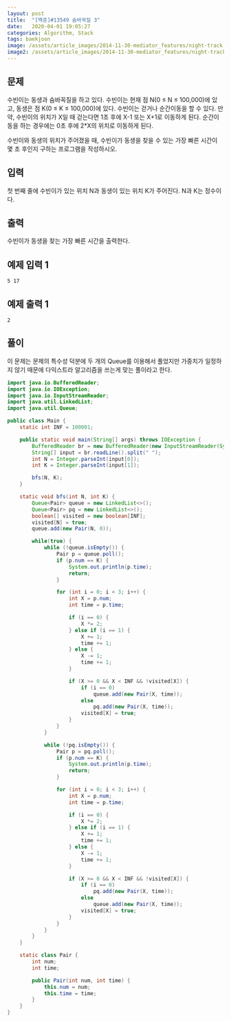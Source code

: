 ```yaml
---
layout: post
title:  "[백준]#13549 숨바꼭질 3"
date:   2020-04-01 19:05:27
categories: Algorithm, Stack
tags: baekjoon
image: /assets/article_images/2014-11-30-mediator_features/night-track.JPG
image2: /assets/article_images/2014-11-30-mediator_features/night-track-mobile.JPG
---
```


문제
--------------------

수빈이는 동생과 숨바꼭질을 하고 있다. 수빈이는 현재 점 N(0 ≤ N ≤ 100,000)에 있고, 동생은 점 K(0 ≤ K ≤ 100,000)에 있다. 수빈이는 걷거나 순간이동을 할 수 있다. 만약, 수빈이의 위치가 X일 때 걷는다면 1초 후에 X-1 또는 X+1로 이동하게 된다. 순간이동을 하는 경우에는 0초 후에 2*X의 위치로 이동하게 된다.

수빈이와 동생의 위치가 주어졌을 때, 수빈이가 동생을 찾을 수 있는 가장 빠른 시간이 몇 초 후인지 구하는 프로그램을 작성하시오.

입력
---------------------------

첫 번째 줄에 수빈이가 있는 위치 N과 동생이 있는 위치 K가 주어진다. N과 K는 정수이다.

출력
----------------

수빈이가 동생을 찾는 가장 빠른 시간을 출력한다.

예제 입력 1 
----------------------

```
5 17
```

예제 출력 1 
------------------------

```
2
```

풀이
--------------------------

이 문제는 문제의 특수성 덕분에 두 개의 Queue를 이용해서 풀었지만 가중치가 일정하지 않기 때문에 다익스트라 알고리즘을 쓰는게 맞는 풀이라고 한다.

```java
import java.io.BufferedReader;
import java.io.IOException;
import java.io.InputStreamReader;
import java.util.LinkedList;
import java.util.Queue;

public class Main {
    static int INF = 100001;

    public static void main(String[] args) throws IOException {
        BufferedReader br = new BufferedReader(new InputStreamReader(System.in));
        String[] input = br.readLine().split(" ");
        int N = Integer.parseInt(input[0]);
        int K = Integer.parseInt(input[1]);

        bfs(N, K);
    }

    static void bfs(int N, int K) {
        Queue<Pair> queue = new LinkedList<>();
        Queue<Pair> pq = new LinkedList<>();
        boolean[] visited = new boolean[INF];
        visited[N] = true;
        queue.add(new Pair(N, 0));

        while(true) {
            while (!queue.isEmpty()) {
                Pair p = queue.poll();
                if (p.num == K) {
                    System.out.println(p.time);
                    return;
                }

                for (int i = 0; i < 3; i++) {
                    int X = p.num;
                    int time = p.time;

                    if (i == 0) {
                        X *= 2;
                    } else if (i == 1) {
                        X += 1;
                        time += 1;
                    } else {
                        X -= 1;
                        time += 1;
                    }

                    if (X >= 0 && X < INF && !visited[X]) {
                        if (i == 0)
                            queue.add(new Pair(X, time));
                        else
                            pq.add(new Pair(X, time));
                        visited[X] = true;
                    }
                }
            }

            while (!pq.isEmpty()) {
                Pair p = pq.poll();
                if (p.num == K) {
                    System.out.println(p.time);
                    return;
                }

                for (int i = 0; i < 3; i++) {
                    int X = p.num;
                    int time = p.time;

                    if (i == 0) {
                        X *= 2;
                    } else if (i == 1) {
                        X += 1;
                        time += 1;
                    } else {
                        X -= 1;
                        time += 1;
                    }

                    if (X >= 0 && X < INF && !visited[X]) {
                        if (i == 0)
                            pq.add(new Pair(X, time));
                        else
                            queue.add(new Pair(X, time));
                        visited[X] = true;
                    }
                }
            }
        }
    }

    static class Pair {
        int num;
        int time;

        public Pair(int num, int time) {
            this.num = num;
            this.time = time;
        }
    }
}
```
